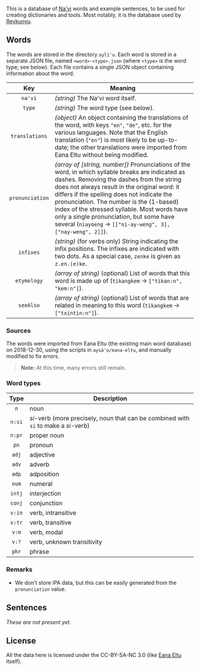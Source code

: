 This is a database of [Na'vi](https://en.wikipedia.org/wiki/Na'vi_language) words and example sentences, to be used for creating dictionaries and tools. Most notably, it is the database used by [Reykunyu](https://reykunyu.wimiso.nl).

## Words

The words are stored in the directory `aylì'u`. Each word is stored in a separate JSON file, named `<word>-<type>.json` (where `<type>` is the word type; see below). Each file contains a single JSON object containing information about the word.

| Key | Meaning |
|:---:|---------|
| `na'vi` | *(string)* The Na'vi word itself. |
| `type` | *(string)* The word type (see below). |
| `translations` | *(object)* An object containing the translations of the word, with keys `"en"`, `"de"`, etc. for the various languages. Note that the English translation (`"en"`) is most likely to be up-to-date; the other translations were imported from Eana Eltu without being modified. |
| `pronunciation` | *(array of [string, number])* Pronunciations of the word, in which syllable breaks are indicated as dashes. Removing the dashes from the string does not always result in the original word: it differs if the spelling does not indicate the pronunciation. The number is the (1-based) index of the stressed syllable. Most words have only a single pronunciation, but some have several (`nìayoeng` -> `[["nì-ay-weng", 3], ["nay-weng", 2]]`). |
| `infixes` | *(string)* (for verbs only) String indicating the infix positions. The infixes are indicated with two dots. As a special case, `zenke` is given as `z.en.(e)ke`. |
| `etymology` | *(array of string)* (optional) List of words that this word is made up of (`tìkangkem` -> `["tìkan:n", "kem:n"]`). |
| `seeAlso` | *(array of string)* (optional) List of words that are related in meaning to this word (`tìkangkem` -> `["txintìn:n"]`). |

### Sources

The words were imported from Eana Eltu (the existing main word database) on 2018-12-30, using the scripts in `aysä'o/eana-eltu`, and manually modified to fix errors.

> **Note:** At this time, many errors still remain.

### Word types

| Type | Description |
|:----:|-------------|
| `n` | noun |
| `n:si` | *si*-verb (more precisely, noun that can be combined with `si` to make a *si*-verb) |
| `n:pr` | proper noun |
| `pn` | pronoun |
| `adj` | adjective |
| `adv` | adverb |
| `adp` | adposition |
| `num` | numeral |
| `intj` | interjection |
| `conj` | conjunction |
| `v:in` | verb, intransitive |
| `v:tr` | verb, transitive |
| `v:m` | verb, modal |
| `v:?` | verb, unknown transitivity |
| `phr` | phrase |

### Remarks

* We don't store IPA data, but this can be easily generated from the `pronunciation` value.

## Sentences

*These are not present yet.*

## License

All the data here is licensed under the CC-BY-SA-NC 3.0 (like [Eana Eltu](https://eanaeltu.learnnavi.org/dicts/NaviData.sql) itself).

